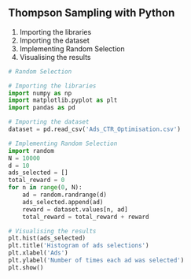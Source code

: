 ## Thompson Sampling with Python

1. Importing the libraries
2. Importing the dataset
3. Implementing Random Selection
4. Visualising the results

```python
# Random Selection

# Importing the libraries
import numpy as np
import matplotlib.pyplot as plt
import pandas as pd

# Importing the dataset
dataset = pd.read_csv('Ads_CTR_Optimisation.csv')

# Implementing Random Selection
import random
N = 10000
d = 10
ads_selected = []
total_reward = 0
for n in range(0, N):
    ad = random.randrange(d)
    ads_selected.append(ad)
    reward = dataset.values[n, ad]
    total_reward = total_reward + reward

# Visualising the results
plt.hist(ads_selected)
plt.title('Histogram of ads selections')
plt.xlabel('Ads')
plt.ylabel('Number of times each ad was selected')
plt.show()
```
